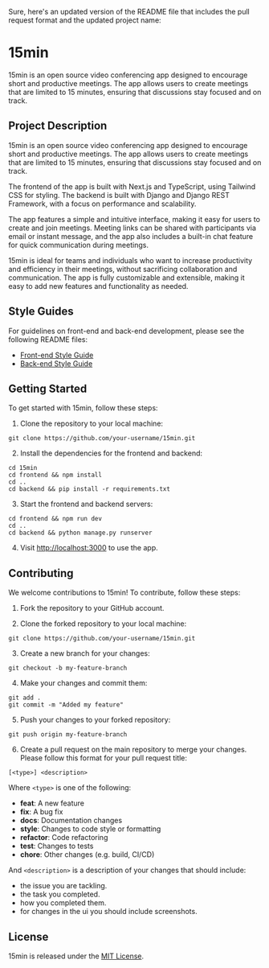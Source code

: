 Sure, here's an updated version of the README file that includes the pull request format and the updated project name:

# 15min

15min is an open source video conferencing app designed to encourage short and productive meetings. The app allows users to create meetings that are limited to 15 minutes, ensuring that discussions stay focused and on track.

## Project Description

15min is an open source video conferencing app designed to encourage short and productive meetings. The app allows users to create meetings that are limited to 15 minutes, ensuring that discussions stay focused and on track.

The frontend of the app is built with Next.js and TypeScript, using Tailwind CSS for styling. The backend is built with Django and Django REST Framework, with a focus on performance and scalability.

The app features a simple and intuitive interface, making it easy for users to create and join meetings. Meeting links can be shared with participants via email or instant message, and the app also includes a built-in chat feature for quick communication during meetings.

15min is ideal for teams and individuals who want to increase productivity and efficiency in their meetings, without sacrificing collaboration and communication. The app is fully customizable and extensible, making it easy to add new features and functionality as needed.

## Style Guides

For guidelines on front-end and back-end development, please see the following README files:

- [Front-end Style Guide](frontend/STYLE_GUIDE.md)
- [Back-end Style Guide](backend/STYLE_GUIDE.md)

## Getting Started

To get started with 15min, follow these steps:

1. Clone the repository to your local machine:

```
git clone https://github.com/your-username/15min.git
```

2. Install the dependencies for the frontend and backend:

```
cd 15min
cd frontend && npm install
cd ..
cd backend && pip install -r requirements.txt
```

3. Start the frontend and backend servers:

```
cd frontend && npm run dev
cd ..
cd backend && python manage.py runserver
```

4. Visit [http://localhost:3000](http://localhost:3000) to use the app.

## Contributing

We welcome contributions to 15min! To contribute, follow these steps:

1. Fork the repository to your GitHub account.

2. Clone the forked repository to your local machine:

```
git clone https://github.com/your-username/15min.git
```

3. Create a new branch for your changes:

```
git checkout -b my-feature-branch
```

4. Make your changes and commit them:

```
git add .
git commit -m "Added my feature"
```

5. Push your changes to your forked repository:

```
git push origin my-feature-branch
```

6. Create a pull request on the main repository to merge your changes. Please follow this format for your pull request title:

```
[<type>] <description>
```

Where `<type>` is one of the following:

- **feat**: A new feature
- **fix**: A bug fix
- **docs**: Documentation changes
- **style**: Changes to code style or formatting
- **refactor**: Code refactoring
- **test**: Changes to tests
- **chore**: Other changes (e.g. build, CI/CD)

And `<description>` is a description of your changes that should include:
 - the issue you are tackling.
 - the task you completed.
 - how you completed them.
 - for changes in the ui you should include screenshots.

## License

15min is released under the [MIT License](LICENSE).

